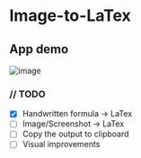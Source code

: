 # Image-to-LaTex

## App demo

![image](https://github.com/dsabljic/Image-to-LaTex/assets/83828394/98e8b449-1a59-45b3-aea6-d03123e28c19)

### // TODO
- [x] Handwritten formula -> LaTex
- [ ] Image/Screenshot -> LaTex
- [ ] Copy the output to clipboard
- [ ] Visual improvements
